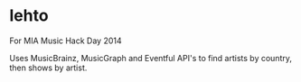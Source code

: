 lehto
=====
For MIA Music Hack Day 2014

Uses MusicBrainz, MusicGraph and Eventful API's to find artists by country, then shows by artist. 
